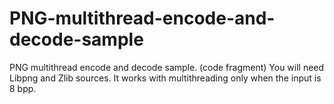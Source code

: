 # PNG-multithread-encode-and-decode-sample
PNG multithread encode and decode sample. (code fragment)
You will need Libpng and Zlib sources.
It works with multithreading only when the input is 8 bpp.
